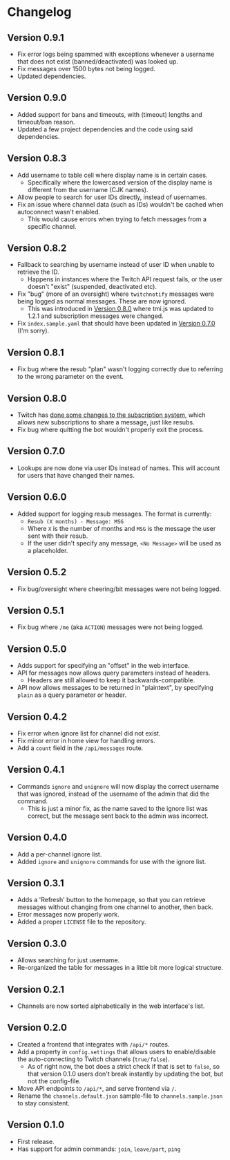 # Changelog

## Version 0.9.1
- Fix error logs being spammed with exceptions whenever a username that does not exist (banned/deactivated) was looked up.
- Fix messages over 1500 bytes not being logged.
- Updated dependencies.

## Version 0.9.0
- Added support for bans and timeouts, with (timeout) lengths and timeout/ban reason.
- Updated a few project dependencies and the code using said dependencies.

## Version 0.8.3
- Add username to table cell where display name is in certain cases.
    - Specifically where the lowercased version of the display name is different from the username (CJK names).
- Allow people to search for user IDs directly, instead of usernames.
- Fix an issue where channel data (such as IDs) wouldn't be cached when autoconnect wasn't enabled.
    - This would cause errors when trying to fetch messages from a specific channel.

## Version 0.8.2
- Fallback to searching by username instead of user ID when unable to retrieve the ID.
    - Happens in instances where the Twitch API request fails, or the user doesn't "exist" (suspended, deactivated etc).
- Fix "bug" (more of an oversight) where `twitchnotify` messages were being logged as normal messages. These are now ignored.
    - This was introduced in [Version 0.8.0](#version-080) where tmi.js was updated to 1.2.1 and subscription messages were changed.
- Fix `index.sample.yaml` that should have been updated in [Version 0.7.0](#version-070) (I'm sorry).

## Version 0.8.1
- Fix bug where the resub "plan" wasn't logging correctly due to referring to the wrong parameter on the event.

## Version 0.8.0
- Twitch has [done some changes to the subscription system](https://discuss.dev.twitch.tv/t/subscriptions-beta-changes/10023), which allows new subscriptions to share a message, just like resubs.
- Fix bug where quitting the bot wouldn't properly exit the process.

## Version 0.7.0
- Lookups are now done via user IDs instead of names. This will account for users that have changed their names.

## Version 0.6.0
- Added support for logging resub messages. The format is currently:
    - `Resub (X months) - Message: MSG`
    - Where `X` is the number of months and `MSG` is the message the user sent with their resub.
    - If the user didn't specify any message, `<No Message>` will be used as a placeholder.

## Version 0.5.2
- Fix bug/oversight where cheering/bit messages were not being logged.

## Version 0.5.1
- Fix bug where `/me` (aka `ACTION`) messages were not being logged.

## Version 0.5.0
- Adds support for specifying an "offset" in the web interface.
- API for messages now allows query parameters instead of headers.
    - Headers are still allowed to keep it backwards-compatible.
- API now allows messages to be returned in "plaintext", by specifying `plain` as a query parameter or header.

## Version 0.4.2
- Fix error when ignore list for channel did not exist.
- Fix minor error in home view for handling errors.
- Add a `count` field in the `/api/messages` route.

## Version 0.4.1
- Commands `ignore` and `unignore` will now display the correct username that was ignored, instead of the username of the admin that did the command.
    - This is just a minor fix, as the name saved to the ignore list was correct, but the message sent back to the admin was incorrect.

## Version 0.4.0
- Add a per-channel ignore list.
- Added `ignore` and `unignore` commands for use with the ignore list.

## Version 0.3.1
- Adds a 'Refresh' button to the homepage, so that you can retrieve messages without changing from one channel to another, then back.
- Error messages now properly work.
- Added a proper `LICENSE` file to the repository.

## Version 0.3.0
- Allows searching for just username.
- Re-organized the table for messages in a little bit more logical structure.

## Version 0.2.1
- Channels are now sorted alphabetically in the web interface's list.

## Version 0.2.0
- Created a frontend that integrates with `/api/*` routes.
- Add a property in `config.settings` that allows users to enable/disable the auto-connecting to Twitch channels (`true/false`).
    - As of right now, the bot does a strict check if that is set to `false`, so that version 0.1.0 users don't break instantly by updating the bot, but not the config-file.
- Move API endpoints to `/api/*`, and serve frontend via `/`.
- Rename the `channels.default.json` sample-file to `channels.sample.json` to stay consistent.

## Version 0.1.0
- First release.
- Has support for admin commands: `join`, `leave/part`, `ping`
